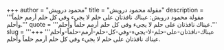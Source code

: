 +++
author = "محمود درويش"
title = "مقولة محمود درويش"
description = '''مقولة محمود درويش: عيناك نافذتان على حلم لا يجيء وفي كل حلم أرمم حلماً وأحلم.'''
quote = '''عيناك نافذتان على حلم لا يجيء وفي كل حلم أرمم حلماً وأحلم.'''
slug = '''عيناك-نافذتان-على-حلم-لا-يجيء-وفي-كل-حلم-أرمم-حلماً-وأحلم'''
+++
عيناك نافذتان على حلم لا يجيء وفي كل حلم أرمم حلماً وأحلم.
